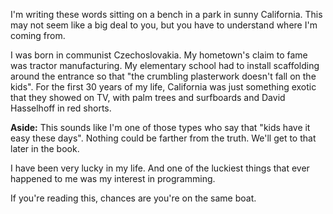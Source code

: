 <!-- does this feel too much like a self-help book? maybe skip entirely? -->

I'm writing these words sitting on a bench in a park in sunny California. This may not seem like a big deal to you, but you have to understand where I'm coming from. 

I was born in communist Czechoslovakia. My hometown's claim to fame was tractor manufacturing. My elementary school had to install scaffolding around the entrance so that "the crumbling plasterwork doesn't fall on the kids". For the first 30 years of my life, California was just something exotic that they showed on TV, with palm trees and surfboards and David Hasselhoff in red shorts.

<aside>

**Aside:** This sounds like I'm one of those types who say that "kids have it easy these days". Nothing could be farther from the truth. We'll get to that later in the book.
    
</aside>

I have been very lucky in my life. And one of the luckiest things that ever happened to me was my interest in programming.

If you're reading this, chances are you're on the same boat.
